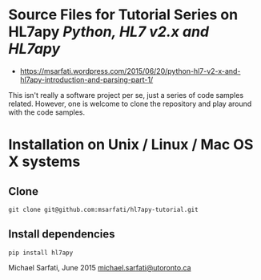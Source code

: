 # Source Files for Tutorial Series on HL7apy *Python, HL7 v2.x and HL7apy*
* https://msarfati.wordpress.com/2015/06/20/python-hl7-v2-x-and-hl7apy-introduction-and-parsing-part-1/ 

This isn't really a software project per se, just a series of code samples related. However, one is welcome to clone the repository and play around with the code samples.

# Installation on Unix / Linux / Mac OS X systems
## Clone
`git clone git@github.com:msarfati/hl7apy-tutorial.git`

## Install dependencies
`pip install hl7apy`

Michael Sarfati, June 2015
michael.sarfati@utoronto.ca


